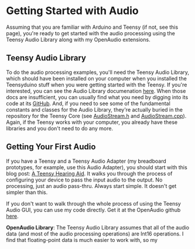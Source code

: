 Getting Started with Audio
===========================

Assuming that you are familiar with Arduino and Teensy (if not, see this page), you're ready to get started with the audio processing using the Teensy Audio Library along with my OpenAudio extensions.

Teensy Audio Library
------------

To do the audio processing examples, you'll need the Teensy Audio Library, which should have been installed on your computer when you installed the Teensyduino stuff when you were getting started with the Teensy.  If you're interested, you can see the Audio Library documenation [here](http://www.pjrc.com/teensy/td_libs_Audio.html).  When those docs are insufficient, you can usually find what you need by digging into its code at its [GitHub](https://github.com/PaulStoffregen/Audio).  And, if you need to see some of the fundamental constants and classes for the Audio Library, they're actually buried in the repository for the Teensy Core (see [AudioStream.h](https://github.com/PaulStoffregen/cores/blob/master/teensy3/AudioStream.h) and [AudioStream.cpp](https://github.com/PaulStoffregen/cores/blob/master/teensy3/AudioStream.cpp)).  Again, if the Teensy works with your computer, you already have these libraries and you don't need to do any more.

Getting Your First Audio
-----------------

If you have a Teensy and a Teensy Audio Adapter (my breadboard prototypes, for example, use this Audio Adapter), you should start with this blog post: [A Teensy Hearing Aid](http://openaudio.blogspot.com/2016/11/a-teensy-hearing-aid.html).  It walks you through the process of configuring your device to pass the input audio to the output.  No processing, just an audio pass-thru.  Always start simple.  It doesn't get simpler than this.

If you don't want to walk through the whole process of using the Teensy Audio GUI, you can use my code directly.  Get it at the OpenAudio github [here](https://github.com/chipaudette/OpenAudio_blog/tree/master/2016-10-23%20First%20Teensy%20Audio/Arduino/BasicLineInPassThrough).



**OpenAudio Library**: The Teensy Audio Library assumes that all of the audio data (and most of the audio processing operations) are Int16 operations.  I find that floating-point data is much easier to work with, so my 
